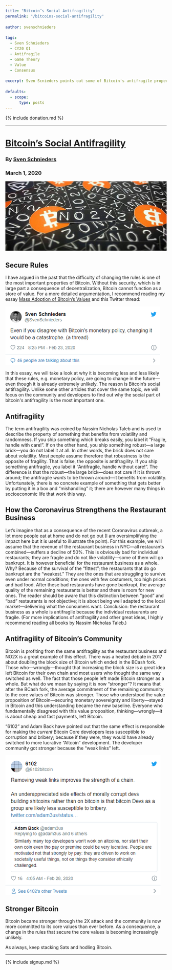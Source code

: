 ```yaml
---
title: "Bitcoin’s Social Antifragility"
permalink: "/bitcoins-social-antifragility"

author: svenschnieders

tags:
  - Sven Schnieders
  - CY20 Q1
  - Antifragile
  - Game Theory
  - Value
  - Consensus

excerpt: Sven Scnieders points out some of Bitcoin's antifragile properties.

defaults:
  - scope:
      type: posts
---
```


{% include donation.md %}

***

# [Bitcoin’s Social Antifragility](https://limitlesscuriosity.com/essays/bitcoins-social-antifragility)
### By [Sven Schnieders](https://twitter.com/SvenSchnieders)
### March 1, 2020 

![Image courtesy of Federico Tenga](/assets/images/2020/m3/ss3.png)

## Secure Rules

I have argued in the past that the difficulty of changing the rules is one of the most important properties of Bitcoin. Without this security, which is in large part a consequence of decentralization, Bitcoin cannot function as a store of value. For a more detailed argumentation, I recommend reading my essay [Mass Adoption of Bitcoin’s Values](https://limitlesscuriosity.com/essays/mass-adoption-of-bitcoins-values) and this Twitter thread:

[![](/assets/images/2020/m3/ss4.png)](https://twitter.com/SvenSchnieders/status/1231752007729455104)

In this essay, we will take a look at why it is becoming less and less likely that these rules, e.g. monetary policy, are going to change in the future—even though it is already extremely unlikely. The reason is Bitcoin’s social antifragility. Unlike some other articles that cover the same topic, we will focus on the community and developers to find out why the social part of bitcoin's antifragility is the most important one.

## Antifragility

The term antifragility was coined by Nassim Nicholas Taleb and is used to describe the property of something that benefits from volatility and randomness. If you ship something which breaks easily, you label it “Fragile, handle with care!”. If on the other hand, you ship something robust—a large brick—you do not label it at all. In other words, the brick does not care about volatility. Most people assume therefore that robustness is the opposite of fragility. That is false, the opposite is antifragility. If you ship something antifragile, you label it “Antifragile, handle without care!”. The difference is that the robust—the large brick—does not care if it is thrown around; the antifragile _wants_ to be thrown around—it benefits from volatility. Unfortunately, there is no concrete example of something that gets better by putting it in a box and “mishandling” it; there are however many things in socioeconomic life that work this way.

## How the Coronavirus Strengthens the Restaurant Business

Let’s imagine that as a consequence of the recent Coronavirus outbreak, a lot more people eat at home and do not go out (I am oversimplifying the impact here but it is useful to illustrate the point). For this example, we will assume that the revenue of the restaurant business in NYC—all restaurants combined—suffers a decline of 50%. This is obviously bad for individual restaurants; they are fragile and do not like volatility—some of them will go bankrupt. It is however beneficial for the restaurant business as a whole. Why? Because of the survival of the “fittest”; the restaurants that do go bankrupt are the “weakest.” They are the ones that are struggling to survive even under normal conditions; the ones with few costumers, too high prices and bad food. After these bad restaurants have gone bankrupt, the average quality of the remaining restaurants is better and there is room for new ones. The reader should be aware that this distinction between “good” and “bad” restaurants is not objective; it is about being well adapted to the local market—delivering what the consumers want. Conclusion: the restaurant business as a whole is antifragile because the individual restaurants are fragile. (For more implications of antifragility and other great ideas, I highly recommend reading all books by Nassim Nicholas Taleb.)

## Antifragility of Bitcoin’s Community

Bitcoin is profiting from the same antifragility as the restaurant business and NO2X is a great example of this effect. There was a heated debate in 2017 about doubling the block size of Bitcoin which ended in the BCash fork. Those who—wrongly—thought that increasing the block size is a great idea left Bitcoin for their own chain and most users who thought the same way switched as well. The fact that those people left made Bitcoin stronger as a whole. But what do we mean by saying it is now “stronger”? It means that after the BCash fork, the average commitment of the remaining community to the core values of Bitcoin was stronger. Those who understood the value proposition of Bitcoin—securing monetary sovereignty and liberty—stayed in Bitcoin and this understanding became the new baseline. Everyone who fundamentally disagreed with this value proposition, thinking—wrongly—it is about cheap and fast payments, left Bitcoin.

“6102” and Adam Back have pointed out that the same effect is responsible for making the _current_ Bitcoin Core developers less susceptible to corruption and bribery; because if they were, they would have already switched to more lucrative “Altcoin” development. The developer community got stronger because the “weak links” left.

[![](/assets/images/2020/m3/ss5.png)](https://twitter.com/6102bitcoin/status/1233317162149871617)

## Stronger Bitcoin

Bitcoin became stronger through the 2X attack and the community is now more committed to its core values than ever before. As a consequence, a change in the rules that secure the core values is becoming increasingly unlikely.

As always, keep stacking Sats and hodling Bitcoin.

***

{% include signup.md %}